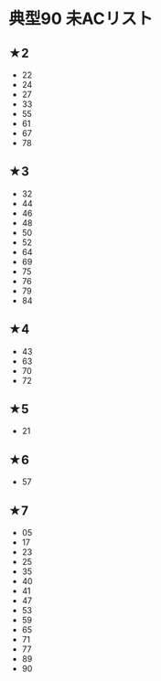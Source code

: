 # 典型90 未ACリスト

## ★2
- 22
- 24
- 27
- 33
- 55
- 61
- 67
- 78

## ★3
- 32
- 44
- 46
- 48
- 50
- 52
- 64
- 69
- 75
- 76
- 79
- 84

## ★4
- 43
- 63
- 70
- 72

## ★5
- 21

## ★6
- 57

## ★7
- 05
- 17
- 23
- 25
- 35
- 40
- 41
- 47
- 53
- 59
- 65
- 71
- 77
- 89
- 90 
